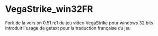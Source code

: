 VegaStrike_win32FR
==================

Fork de la version 0.51 rc1 du jeu video VegaStrike pour windows 32 bits
Introduit l'usage de getext pour la traduction française du jeu 
